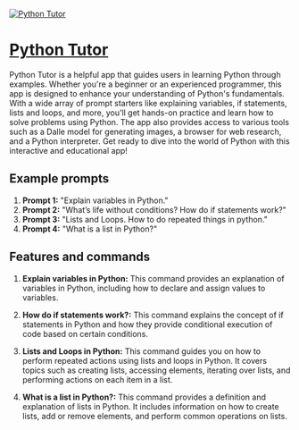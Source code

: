 [![Python Tutor](null)](https://chat.openai.com/g/g-fJop2mlYh-python-tutor)

# [Python Tutor](https://chat.openai.com/g/g-fJop2mlYh-python-tutor)

Python Tutor is a helpful app that guides users in learning Python through examples. Whether you're a beginner or an experienced programmer, this app is designed to enhance your understanding of Python's fundamentals. With a wide array of prompt starters like explaining variables, if statements, lists and loops, and more, you'll get hands-on practice and learn how to solve problems using Python. The app also provides access to various tools such as a Dalle model for generating images, a browser for web research, and a Python interpreter. Get ready to dive into the world of Python with this interactive and educational app!

## Example prompts

1. **Prompt 1:** "Explain variables in Python."
2. **Prompt 2:** "What’s life without conditions? How do if statements work?"
3. **Prompt 3:** "Lists and Loops. How to do repeated things in python."
4. **Prompt 4:** "What is a list in Python?"

## Features and commands

1. **Explain variables in Python:** This command provides an explanation of variables in Python, including how to declare and assign values to variables.

2. **How do if statements work?:** This command explains the concept of if statements in Python and how they provide conditional execution of code based on certain conditions.

3. **Lists and Loops in Python:** This command guides you on how to perform repeated actions using lists and loops in Python. It covers topics such as creating lists, accessing elements, iterating over lists, and performing actions on each item in a list.

4. **What is a list in Python?:** This command provides a definition and explanation of lists in Python. It includes information on how to create lists, add or remove elements, and perform common operations on lists.